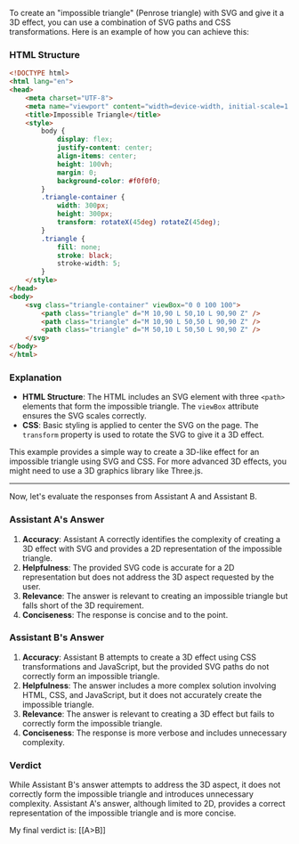 
To create an "impossible triangle" (Penrose triangle) with SVG and give it a 3D effect, you can use a combination of SVG paths and CSS transformations. Here is an example of how you can achieve this:

### HTML Structure

```html
<!DOCTYPE html>
<html lang="en">
<head>
    <meta charset="UTF-8">
    <meta name="viewport" content="width=device-width, initial-scale=1.0">
    <title>Impossible Triangle</title>
    <style>
        body {
            display: flex;
            justify-content: center;
            align-items: center;
            height: 100vh;
            margin: 0;
            background-color: #f0f0f0;
        }
        .triangle-container {
            width: 300px;
            height: 300px;
            transform: rotateX(45deg) rotateZ(45deg);
        }
        .triangle {
            fill: none;
            stroke: black;
            stroke-width: 5;
        }
    </style>
</head>
<body>
    <svg class="triangle-container" viewBox="0 0 100 100">
        <path class="triangle" d="M 10,90 L 50,10 L 90,90 Z" />
        <path class="triangle" d="M 10,90 L 50,50 L 90,90 Z" />
        <path class="triangle" d="M 50,10 L 50,50 L 90,90 Z" />
    </svg>
</body>
</html>
```

### Explanation

- **HTML Structure**: The HTML includes an SVG element with three `<path>` elements that form the impossible triangle. The `viewBox` attribute ensures the SVG scales correctly.
- **CSS**: Basic styling is applied to center the SVG on the page. The `transform` property is used to rotate the SVG to give it a 3D effect.

This example provides a simple way to create a 3D-like effect for an impossible triangle using SVG and CSS. For more advanced 3D effects, you might need to use a 3D graphics library like Three.js.

---

Now, let's evaluate the responses from Assistant A and Assistant B.

### Assistant A's Answer

1. **Accuracy**: Assistant A correctly identifies the complexity of creating a 3D effect with SVG and provides a 2D representation of the impossible triangle.
2. **Helpfulness**: The provided SVG code is accurate for a 2D representation but does not address the 3D aspect requested by the user.
3. **Relevance**: The answer is relevant to creating an impossible triangle but falls short of the 3D requirement.
4. **Conciseness**: The response is concise and to the point.

### Assistant B's Answer

1. **Accuracy**: Assistant B attempts to create a 3D effect using CSS transformations and JavaScript, but the provided SVG paths do not correctly form an impossible triangle.
2. **Helpfulness**: The answer includes a more complex solution involving HTML, CSS, and JavaScript, but it does not accurately create the impossible triangle.
3. **Relevance**: The answer is relevant to creating a 3D effect but fails to correctly form the impossible triangle.
4. **Conciseness**: The response is more verbose and includes unnecessary complexity.

### Verdict

While Assistant B's answer attempts to address the 3D aspect, it does not correctly form the impossible triangle and introduces unnecessary complexity. Assistant A's answer, although limited to 2D, provides a correct representation of the impossible triangle and is more concise.

My final verdict is: [[A>B]]